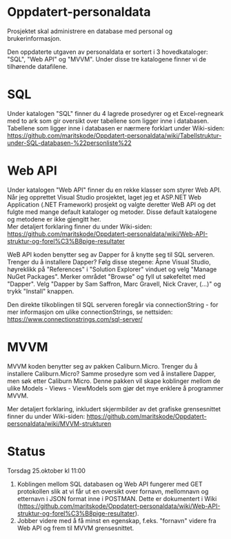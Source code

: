 # Oppdatert-personaldata
Prosjektet skal administrere en database med personal og brukerinformasjon. 

Den oppdaterte utgaven av personaldata er sortert i 3 hovedkataloger: "SQL", "Web API" og "MVVM". Under disse tre katalogene finner vi de tilhørende datafilene. 

# SQL
Under katalogen "SQL" finner du 4 lagrede prosedyrer og et Excel-regneark med to ark som gir oversikt over tabellene som ligger inne i databasen. Tabellene som ligger inne i databasen er nærmere forklart under Wiki-siden:
https://github.com/maritskode/Oppdatert-personaldata/wiki/Tabellstruktur-under-SQL-databasen-%22personliste%22

# Web API
Under katalogen "Web API" finner du en rekke klasser som styrer Web API. Når jeg opprettet Visual Studio prosjektet, laget jeg et ASP.NET Web Application (.NET Framework) prosjekt og valgte deretter WeB API og det fulgte med mange default kataloger og metoder. Disse default katalogene og metodene er ikke gjengitt her.   
Mer detaljert forklaring finner du under Wiki-siden:
https://github.com/maritskode/Oppdatert-personaldata/wiki/Web-API-struktur-og-forel%C3%B8pige-resultater

WeB API koden benytter seg av Dapper for å knytte seg til SQL serveren. Trenger du å installere Dapper? Følg disse stegene: Åpne Visual Studio, høyreklikk på "References" i "Solution Explorer" vinduet og velg "Manage NuGet Packages". Merker området "Browse" og fyll ut søkefeltet med "Dapper". Velg "Dapper by Sam Saffron, Marc Gravell, Nick Craver, (...)" og trykk "Install" knappen. 

Den direkte tilkoblingen til SQL serveren foregår via connectionString - for mer informasjon om ulike connectionStrings, se nettsiden: https://www.connectionstrings.com/sql-server/

# MVVM
MVVM koden benytter seg av pakken Caliburn.Micro. Trenger du å installere Caliburn.Micro? Samme prosedyre som ved å installere Dapper, men søk etter Caliburn Micro. Denne pakken vil skape koblinger mellom de ulike Models - Views - ViewModels som gjør det mye enklere å programmer MVVM.

Mer detaljert forklaring, inkludert skjermbilder av det grafiske grensesnittet finner du under Wiki-siden:
https://github.com/maritskode/Oppdatert-personaldata/wiki/MVVM-strukturen

# Status
Torsdag 25.oktober kl 11:00
1) Koblingen mellom SQL databasen og Web API fungerer med GET protokollen slik at vi får ut en oversikt over fornavn, mellomnavn og etternavn i JSON format inne i POSTMAN. Dette er dokumentert i Wiki (https://github.com/maritskode/Oppdatert-personaldata/wiki/Web-API-struktur-og-forel%C3%B8pige-resultater).
2) Jobber videre med å få minst en egenskap, f.eks. "fornavn" videre fra Web API og frem til MVVM grensesnittet. 
